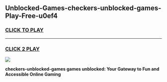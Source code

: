 
## Unblocked-Games-checkers-unblocked-games-Play-Free-u0ef4
<h3>
<a href="https://premium76.site?title=checkers-unblocked-games&ref=21A">CLICK TO PLAY</a></h3>
<hr>

<h3>
<a href="https://premium76.site?title=checkers-unblocked-games&ref=21A">CLICK 2 PLAY</a>
  
</h3>

<a href="https://premium76.site?title=checkers-unblocked-games&ref=21A"><img src="https://clearcache.store/games.png"></a>


**checkers-unblocked-games games unblocked: Your Gateway to Fun and Accessible Online Gaming**
